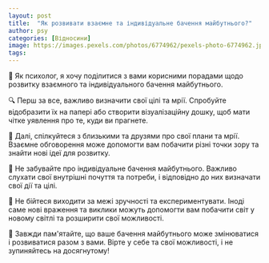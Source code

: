 ```yaml
---
layout: post
title:  "Як розвивати взаємне та індивідуальне бачення майбутнього?"
author: psy
categories: [Відносини]
image: https://images.pexels.com/photos/6774962/pexels-photo-6774962.jpeg?auto=compress&cs=tinysrgb&fit=crop&h=627&w=1200
tags: 
---
```


🌟 Як психолог, я хочу поділитися з вами корисними порадами щодо розвитку взаємного та індивідуального бачення майбутнього. 

🔍 Перш за все, важливо визначити свої цілі та мрії. Спробуйте відобразити їх на папері або створити візуалізаційну дошку, щоб мати чітке уявлення про те, куди ви прагнете. 

🤝 Далі, спілкуйтеся з близькими та друзями про свої плани та мрії. Взаємне обговорення може допомогти вам побачити різні точки зору та знайти нові ідеї для розвитку. 

🧠 Не забувайте про індивідуальне бачення майбутнього. Важливо слухати свої внутрішні почуття та потреби, і відповідно до них визначати свої дії та цілі. 

💪 Не бійтеся виходити за межі зручності та експериментувати. Іноді саме нові враження та виклики можуть допомогти вам побачити світ у новому світлі та розширити свої можливості. 

🌈 Завжди пам'ятайте, що ваше бачення майбутнього може змінюватися і розвиватися разом з вами. Вірте у себе та свої можливості, і не зупиняйтесь на досягнутому!


